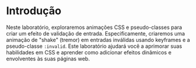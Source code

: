 # Introdução

Neste laboratório, exploraremos animações CSS e pseudo-classes para criar um efeito de validação de entrada. Especificamente, criaremos uma animação de "shake" (tremor) em entradas inválidas usando keyframes e a pseudo-classe `:invalid`. Este laboratório ajudará você a aprimorar suas habilidades em CSS e aprender como adicionar efeitos dinâmicos e envolventes às suas páginas web.
